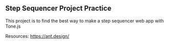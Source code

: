 ## Step Sequencer Project Practice

This project is to find the best way to make a step sequencer web app with Tone.js

Resources: 
https://ant.design/